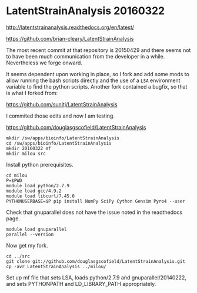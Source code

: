 LatentStrainAnalysis 20160322
=============================

<http://latentstrainanalysis.readthedocs.org/en/latest/>

<https://github.com/brian-cleary/LatentStrainAnalysis>

The most recent commit at that repository is 20150429 and there seems not to
have been much communication from the developer in a while.  Nevertheless we
forge onward.

It seems dependent upon working in place, so I fork and add some mods to allow
running the bash scripts directly and the use of a `LSA` environment variable
to find the python scripts.  Another fork contained a bugfix, so that is what I
forked from:

<https://github.com/sunitj/LatentStrainAnalysis>

I commited those edits and now I am testing.

<https://github.com/douglasgscofield/LatentStrainAnalysis>

    mkdir /sw/apps/bioinfo/LatentStrainAnalysis
    cd /sw/apps/bioinfo/LatentStrainAnalysis
    mkdir 20160322 mf
    mkdir milou src

Install python prerequisites.

    cd milou
    P=$PWD
    module load python/2.7.9
    module load gcc/4.9.2
    module load libcurl/7.45.0
    PYTHONUSERBASE=$P pip install NumPy SciPy Cython Gensim Pyro4 --user

Check that gnuparallel does not have the issue noted in the readthedocs page.

    module load gnuparallel
    parallel --version

Now get my fork.

    cd ../src
    git clone git://github.com/douglasgscofield/LatentStrainAnalysis.git
    cp -avr LatentStrainAnalysis ../milou/

Set up mf file that sets LSA, loads python/2.7.9 and gnuparallel/20140222, and
sets PYTHONPATH and LD_LIBRARY_PATH appropriately.


